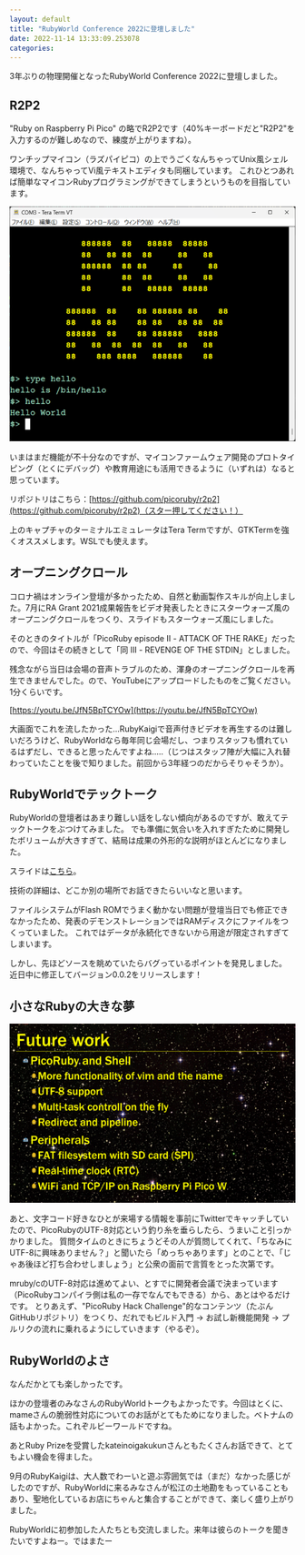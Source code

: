 ```yaml
---
layout: default
title: "RubyWorld Conference 2022に登壇しました"
date: 2022-11-14 13:33:09.253078
categories: 
---
```


3年ぶりの物理開催となったRubyWorld Conference 2022に登壇しました。

## R2P2

"Ruby on Raspberry Pi Pico" の略でR2P2です（40%キーボードだと"R2P2"を入力するのが難しめなので、練度が上がりますね）。


ワンチップマイコン（ラズパイピコ）の上でうごくなんちゃってUnix風シェル環境で、なんちゃってVi風テキストエディタも同梱しています。
これひとつあれば簡単なマイコンRubyプログラミングができてしまうというものを目指しています。

![](/assets/images/202211/COM3_-_Tera_Term_VT_2022-11-14_14.40.54.png)

いまはまだ機能が不十分なのですが、マイコンファームウェア開発のプロトタイピング（とくにデバッグ）や教育用途にも活用できるように（いずれは）なると思っています。


リポジトリはこちら：[https://github.com/picoruby/r2p2](https://github.com/picoruby/r2p2)（スター押してください！）

上のキャプチャのターミナルエミュレータはTera Termですが、GTKTermを強くオススメします。WSLでも使えます。

## オープニングクロール

コロナ禍はオンライン登壇が多かったため、自然と動画製作スキルが向上しました。7月にRA Grant 2021成果報告をビデオ発表したときにスターウォーズ風のオープニングクロールをつくり、スライドもスターウォーズ風にしました。


そのときのタイトルが「PicoRuby episode Ⅱ - ATTACK OF THE RAKE」だったので、今回はその続きとして「同 Ⅲ - REVENGE OF THE STDIN」としました。


残念ながら当日は会場の音声トラブルのため、渾身のオープニングクロールを再生できませんでした。ので、YouTubeにアップロードしたものをご覧ください。1分くらいです。

[https://youtu.be/JfN5BpTCYOw](https://youtu.be/JfN5BpTCYOw)


大画面でこれを流したかった...RubyKaigiで音声付きビデオを再生するのは難しいだろうけど、RubyWorldなら毎年同じ会場だし、つまりスタッフも慣れているはずだし、できると思ったんですよね.....（じつはスタッフ陣が大幅に入れ替わっていたことを後で知りました。前回から3年経つのだからそりゃそうか）。

## RubyWorldでテックトーク

RubyWorldの登壇者はあまり難しい話をしない傾向があるのですが、敢えてテックトークをぶつけてみました。
でも準備に気合いを入れすぎたために開発したボリュームが大きすぎて、結局は成果の外形的な説明がほとんどになりました。


スライドは[こちら](https://slide.rabbit-shocker.org/authors/hasumikin/RubyWorldConference2022/)。

技術の詳細は、どこか別の場所でお話できたらいいなと思います。


ファイルシステムがFlash ROMでうまく動かない問題が登壇当日でも修正できなかったため、発表のデモンストレーションではRAMディスクにファイルをつくっていました。
これではデータが永続化できないから用途が限定されすぎてしまいます。

しかし、先ほどソースを眺めていたらバグっているポイントを発見しました。
近日中に修正してバージョン0.0.2をリリースします！

## 小さなRubyの大きな夢

![](/assets/images/202211/futurework.png)

あと、文字コード好きなひとが来場する情報を事前にTwitterでキャッチしていたので、PicoRubyのUTF-8対応という釣り糸を垂らしたら、うまいこと引っかかりました。
質問タイムのときにちょうどその人が質問してくれて、「ちなみにUTF-8に興味ありません？」と聞いたら「めっちゃあります」とのことで、「じゃあ後ほど打ち合わせしましょう」と公衆の面前で言質をとった次第です。


mruby/cのUTF-8対応は進めてよい、とすでに開発者会議で決まっています（PicoRubyコンパイラ側は私の一存でなんでもできる）から、あとはやるだけです。
とりあえず、"PicoRuby Hack Challenge"的なコンテンツ（たぶんGitHubリポジトリ）をつくり、だれでもビルド入門 -> お試し新機能開発 -> プルリクの流れに乗れるようにしていきます（やるぞ）。

## RubyWorldのよさ

なんだかとても楽しかったです。


ほかの登壇者のみなさんのRubyWorldトークもよかったです。今回はとくに、mameさんの脆弱性対応についてのお話がとてもためになりました。ベトナムの話もよかった。これぞルビーワールドですね。

あとRuby Prizeを受賞したkateinoigakukunさんともたくさんお話できて、とてもよい機会を得ました。


9月のRubyKaigiは、大人数でわーいと遊ぶ雰囲気では（まだ）なかった感じがしたのですが、RubyWorldに来るみなさんが松江の土地勘をもっていることもあり、聖地化しているお店にちゃんと集合することができて、楽しく盛り上がりました。


RubyWorldに初参加した人たちとも交流しました。来年は彼らのトークを聞きたいですよねー。ではまたー
